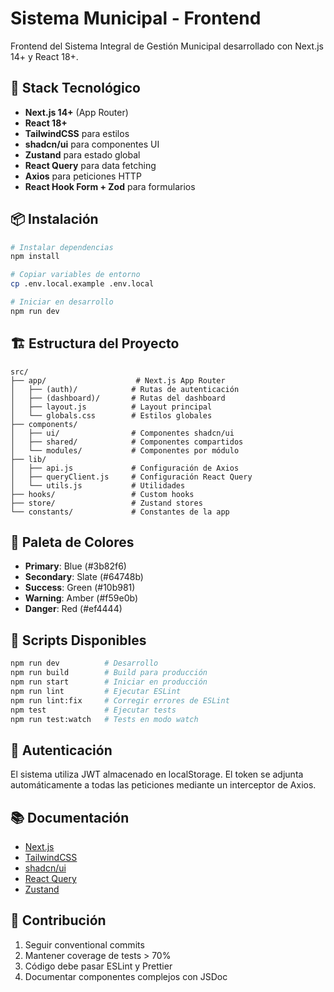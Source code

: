 # Sistema Municipal - Frontend

Frontend del Sistema Integral de Gestión Municipal desarrollado con Next.js 14+ y React 18+.

## 🚀 Stack Tecnológico

- **Next.js 14+** (App Router)
- **React 18+**
- **TailwindCSS** para estilos
- **shadcn/ui** para componentes UI
- **Zustand** para estado global
- **React Query** para data fetching
- **Axios** para peticiones HTTP
- **React Hook Form + Zod** para formularios

## 📦 Instalación

```bash
# Instalar dependencias
npm install

# Copiar variables de entorno
cp .env.local.example .env.local

# Iniciar en desarrollo
npm run dev
```

## 🏗️ Estructura del Proyecto

```
src/
├── app/                    # Next.js App Router
│   ├── (auth)/            # Rutas de autenticación
│   ├── (dashboard)/       # Rutas del dashboard
│   ├── layout.js          # Layout principal
│   └── globals.css        # Estilos globales
├── components/
│   ├── ui/                # Componentes shadcn/ui
│   ├── shared/            # Componentes compartidos
│   └── modules/           # Componentes por módulo
├── lib/
│   ├── api.js             # Configuración de Axios
│   ├── queryClient.js     # Configuración React Query
│   └── utils.js           # Utilidades
├── hooks/                 # Custom hooks
├── store/                 # Zustand stores
└── constants/             # Constantes de la app
```

## 🎨 Paleta de Colores

- **Primary**: Blue (#3b82f6)
- **Secondary**: Slate (#64748b)
- **Success**: Green (#10b981)
- **Warning**: Amber (#f59e0b)
- **Danger**: Red (#ef4444)

## 📝 Scripts Disponibles

```bash
npm run dev          # Desarrollo
npm run build        # Build para producción
npm run start        # Iniciar en producción
npm run lint         # Ejecutar ESLint
npm run lint:fix     # Corregir errores de ESLint
npm test             # Ejecutar tests
npm run test:watch   # Tests en modo watch
```

## 🔐 Autenticación

El sistema utiliza JWT almacenado en localStorage. El token se adjunta automáticamente a todas las peticiones mediante un interceptor de Axios.

## 📚 Documentación

- [Next.js](https://nextjs.org/docs)
- [TailwindCSS](https://tailwindcss.com/docs)
- [shadcn/ui](https://ui.shadcn.com)
- [React Query](https://tanstack.com/query/latest)
- [Zustand](https://docs.pmnd.rs/zustand)

## 🤝 Contribución

1. Seguir conventional commits
2. Mantener coverage de tests > 70%
3. Código debe pasar ESLint y Prettier
4. Documentar componentes complejos con JSDoc
